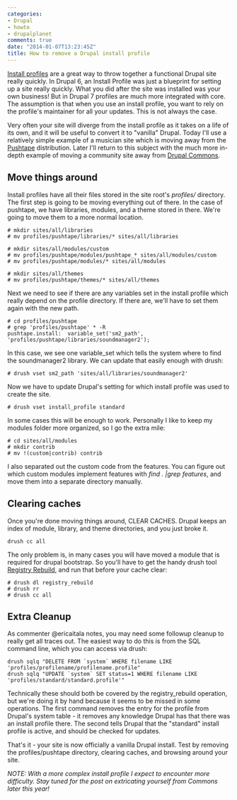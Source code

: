 ```yaml
---
categories:
- Drupal
- howto
- drupalplanet
comments: true
date: "2014-01-07T13:23:45Z"
title: How to remove a Drupal install profile
---
```


[Install profiles](https://drupal.org/project/install_profile_api) are a great way to throw together a functional Drupal site really quickly. In Drupal 6, an Install Profile was just a blueprint for setting up a site really quickly. What you did after the site was installed was your own business! But in Drupal 7 profiles are much more integrated with core. The assumption is that when you use an install profile, you want to rely on the profile's maintainer for all your updates. This is not always the case.

Very often your site will diverge from the install profile as it takes on a life of its own, and it will be useful to convert it to "vanilla" Drupal. Today I'll use a relatively simple example of a musician site which is moving away from the [Pushtape](https://drupal.org/project/pushtape) distribution. Later I'll return to this subject with the much more in-depth example of moving a community site away from [Drupal Commons](https://drupal.org/project/commons).

Move things around
-----------------

Install profiles have all their files stored in the site root's *profiles/* directory. The first step is going to be moving everything out of there. In the case of pushtape, we have libraries, modules, and a theme stored in there. We're going to move them to a more normal location.

``` console 
# mkdir sites/all/libraries
# mv profiles/pushtape/libraries/* sites/all/libraries

# mkdir sites/all/modules/custom
# mv profiles/pushtape/modules/pushtape_* sites/all/modules/custom
# mv profiles/pushtape/modules/* sites/all/modules

# mkdir sites/all/themes
# mv profiles/pushtape/themes/* sites/all/themes
```

Next we need to see if there are any variables set in the install profile which really depend on the profile directory. If there are, we'll have to set them again with the new path.

``` console
# cd profiles/pushtape
# grep 'profiles/pushtape' * -R
pushtape.install:  variable_set('sm2_path', 'profiles/pushtape/libraries/soundmanager2');
```

In this case, we see one variable_set which tells the system where to find the soundmanager2 library. We can update that easily enough with drush:

``` console
# drush vset sm2_path 'sites/all/libraries/soundmanager2'
```

Now we have to update Drupal's setting for which install profile was used to create the site.

``` console
# drush vset install_profile standard
```

In some cases this will be enough to work. Personally I like to keep my modules folder more organized, so I go the extra mile:

``` console
# cd sites/all/modules
# mkdir contrib
# mv !(custom|contrib) contrib
```

I also separated out the custom code from the features. You can figure out which custom modules implement features with *find . |grep features*, and move them into a separate directory manually.

Clearing caches
---------------

Once you're done moving things around, CLEAR CACHES. Drupal keeps an index of module, library, and theme directories, and you just broke it.

```
drush cc all
```

The only problem is, in many cases you will have moved a module that is required for drupal bootstrap. So you'll have to get the handy drush tool [Registry Rebuild](https://drupal.org/project/registry_rebuild), and run that before your cache clear:

``` console
# drush dl registry_rebuild
# drush rr
# drush cc all
```

Extra Cleanup
-------------

As commenter @ericaitala notes, you may need some followup cleanup to really get all traces out. The easiest way to do this is from the SQL command line, which you can access via drush:

```
drush sqlq "DELETE FROM `system` WHERE filename LIKE 'profiles/profilename/profilename.profile"
drush sqlq "UPDATE `system` SET status=1 WHERE filename LIKE 'profiles/standard/standard.profile'"
```

Technically these should both be covered by the registry_rebuild operation, but we're doing it by hand because it seems to be missed in some operations. The first command removes the entry for the profile from Drupal's system table - it removes any knowledge Drupal has that there was an install profile there. The second tells Drupal that the "standard" install profile is active, and should be checked for updates. 

That's it - your site is now officially a vanilla Drupal install. Test by removing the profiles/pushtape directory, clearing caches, and browsing around your site.


*NOTE: With a more complex install profile I expect to encounter more difficulty. Stay tuned for the post on extricating yourself from Commons later this year!*
